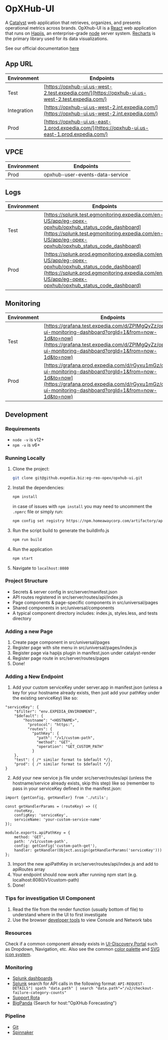 # OpXHub-UI

A [Catalyst](https://pages.github.expedia.biz/Catalyst/information/guide/introduction) web application that retrieves, organizes, and presents operational metrics across brands. OpXhub-UI is a [React](https://reactjs.org/) web application that runs on [Hapijs](https://hapi.dev/tutorials), an enterprise-grade [node](https://nodejs.org/) server system. [Recharts](https://recharts.org/) is the primary library used for its data visualizations.

See our official documentation [here](https://pages.github.expedia.biz/eg-reo-opex/eg-reo-opex-docs/guide/products/availability_and_trends/opxhub_ui/)

## App URL

| Environment | Endpoints                                                                                      |
| ----------- | ---------------------------------------------------------------------------------------------- |
| Test        | [https://opxhub-ui.us-west-2.test.expedia.com/](https://opxhub-ui.us-west-2.test.expedia.com/) |
| Integration | [https://opxhub-ui.us-west-2.int.expedia.com/](https://opxhub-ui.us-west-2.int.expedia.com/)   |
| Prod        | [https://opxhub-ui.us-east-1.prod.expedia.com/](https://opxhub-ui.us-east-1.prod.expedia.com/) |

## VPCE

| Environment | Endpoints                                                                                      |
| ----------- | ---------------------------------------------------------------------------------------------- |
| Prod        | opxhub-user-events-data-service                                                                |

## Logs

| Environment | Endpoints                                                                                                                                                                                                |
| ----------- | -------------------------------------------------------------------------------------------------------------------------------------------------------------------------------------------------------- |
| Test        | [https://splunk.test.egmonitoring.expedia.com/en-US/app/eg-opex-opxhub/opxhub_status_code_dashboard](https://splunk.test.egmonitoring.expedia.com/en-US/app/eg-opex-opxhub/opxhub_status_code_dashboard) |
| Prod        | [https://splunk.prod.egmonitoring.expedia.com/en-US/app/eg-opex-opxhub/opxhub_status_code_dashboard](https://splunk.prod.egmonitoring.expedia.com/en-US/app/eg-opex-opxhub/opxhub_status_code_dashboard) |

## Monitoring

| Environment | Endpoints                                                                                                                                                                                                        |
| ----------- | ---------------------------------------------------------------------------------------------------------------------------------------------------------------------------------------------------------------- |
| Test        | [https://grafana.test.expedia.com/d/ZPlMgQyZz/opxhub-ui-monitoring-dashboard?orgId=1&from=now-1d&to=now](https://grafana.test.expedia.com/d/ZPlMgQyZz/opxhub-ui-monitoring-dashboard?orgId=1&from=now-1d&to=now) |
| Prod        | [https://grafana.prod.expedia.com/d/rGyxu1mGz/opxhub-ui-monitoring-dashboard?orgId=1&from=now-1d&to=now](https://grafana.prod.expedia.com/d/rGyxu1mGz/opxhub-ui-monitoring-dashboard?orgId=1&from=now-1d&to=now) |

## Development

### Requirements
- `node -v` is v12+
- `npm -v` is v6+

### Running Locally

1. Clone the project:

   ```bash
   git clone git@github.expedia.biz:eg-reo-opex/opxhub-ui.git
   ```

2. Install the dependencies:

   ```bash
   npm install
   ```

   in case of issues with `npm install` you may need to uncomment the `.npmrc` file or simply run:

   ```bash
   npm config set registry https://npm.homeawaycorp.com/artifactory/api/npm/npm
   ```

3. Run the script build to generate the buildInfo.js

   ```bash
   npm run build
   ```

4. Run the application

   ```bash
   npm start
   ```

5. Navigate to `localhost:8080`

### Project Structure

- Secrets & server config in src/server/manifest.json
- API routes registered in src/server/routes/api/index.js
- Page components & page-specific components in src/universal/pages
- Shared components in src/universal/components
- A typical component directory includes: index.js, styles.less, and tests directory

### Adding a new Page

1. Create page component in src/universal/pages
2. Register page with site menu in src/universal/pages/index.js
3. Register page via hapijs plugin in manifest.json under catalyst-render
4. Register page route in src/server/routes/pages
5. Done!

### Adding a New Endpoint

1. Add your custom serviceKey under server.app in manifest.json (unless a key for your hostname already exists, then just add your pathKey under the existing serviceKey) like so: 
```
"serviceKey": {
    "$filter": "env.EXPEDIA_ENVIRONMENT",
    "$default": {
        "hostname": "<HOSTNAME>",
          "protocol": "https:",
          "routes": {
            "pathKey": {
              "path": "/v1/custom-path",
              "method": "GET",
              "operation": "GET_CUSTOM_PATH"
            }
    },
    "test": { /* similar format to $default */},
    "prod": { /* similar format to $default */}
}
 ```
2. Add your new service js file under src/server/routes/api (unless the hostname/service already exists, skip this step) like so (remember to pass in your serviceKey defined in the manifest.json:
```
import {getConfig, getHandler} from './utils';

const getHandlerParams = (routeKey) => ({
    routeKey,
    configKey: 'serviceKey',
    serviceName: 'your-custom-service-name'
});

module.exports.apiPathKey = {
    method: 'GET',
    path: '/v1/custom-path',
    config: getConfig('custom-path-get'),
    handler: getHandler(Object.assign(getHandlerParams('serviceKey')))
};
```
3. Import the new apiPathKey in src/server/routes/api/index.js and add to apiRoutes array 
4. Your endpoint should now work after running npm start (e.g. localhost:8080/v1/custom-path)
5. Done!

### Tips for investigation UI Component

1. Read the file from the render function (usually bottom of file) to understand where in the UI to first investigate
2. Use the browser [developer tools](https://developer.chrome.com/docs/devtools/) to view Console and Network tabs

### Resources

Check if a common component already exists in [UI-Discovery Portal](https://ui-discovery.homeawaycorp.com/discovery/overview)
such as Dropdown, Navigation, etc. Also see the common [color palette](https://ui-discovery.homeawaycorp.com/discovery/web-components/base/colors#BaselineThemecolorpaletteandLessvariables)
and [SVG icon system](https://ui-discovery.homeawaycorp.com/discovery/web-components/base/icons#SVGIconSystem).

### Monitoring

- [Splunk dashboards](https://splunk.prod.egmonitoring.expedia.com/en-US/app/eg-opex-opxhub/dashboards)
- [Splunk](https://splunk.prod.egmonitoring.expedia.com/en-US/app/eg-opex-opxhub/search) search for API calls in the following format: 
```API-REQUEST-DETAILS"| spath "data.path" | search "data.path"="/v2/checkout-failure-category-counts"```
- [Support Rota](https://confluence.expedia.biz/pages/viewpage.action?spaceKey=REO&title=Support+Rota)
- [BigPanda](https://a.bigpanda.io/) (Search for host:"OpXHub Forecasting")

### Pipeline

- [Git](https://github.expedia.biz/eg-reo-opex/opxhub-ui)
- [Spinnaker](https://spinnaker.expedia.biz/#/applications/opxhub-ui/executions)